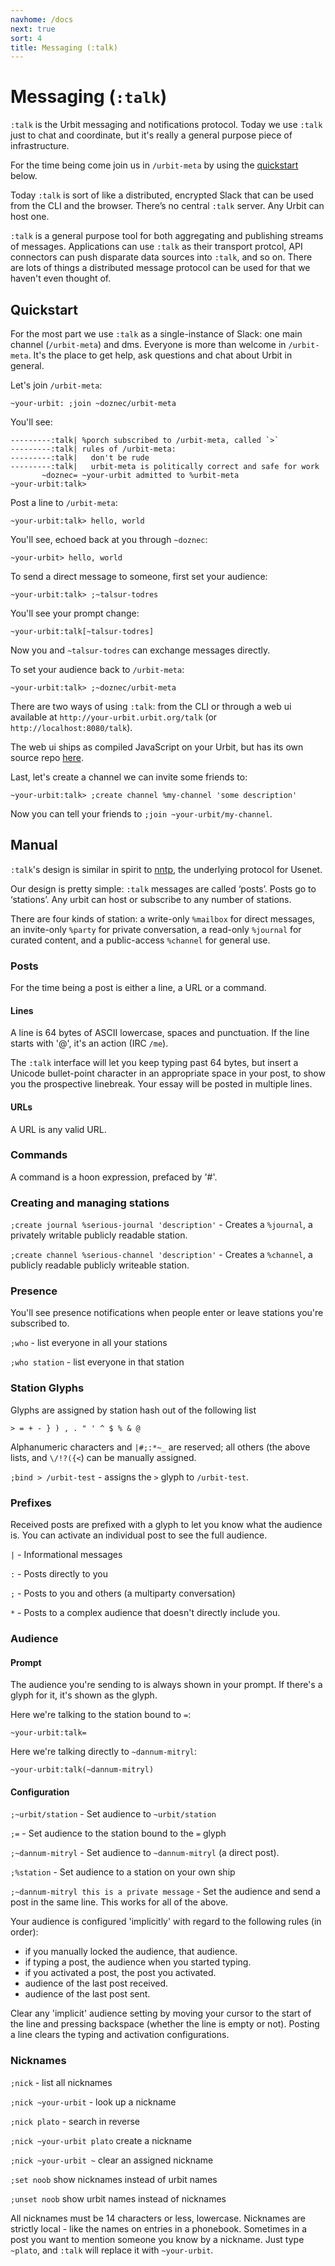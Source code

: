 ```yaml
---
navhome: /docs
next: true
sort: 4
title: Messaging (:talk)
---
```


# Messaging (`:talk`)

<div class="row">
<div class="col-md-8">

`:talk` is the Urbit messaging and notifications protocol.  Today we use `:talk` just to chat and coordinate, but it's really a general purpose piece of infrastructure.  

For the time being come join us in `/urbit-meta` by using the <a href="#-quickstart">quickstart</a> below.

Today `:talk` is sort of like a distributed, encrypted Slack that can be used from the CLI and the browser.  There’s no central `:talk` server.  Any Urbit can host one.

`:talk` is a general purpose tool for both aggregating and publishing streams of messages.  Applications can use `:talk` as their transport protcol, API connectors can push disparate data sources into `:talk`, and so on. There are lots of things a distributed message protocol can be used for that we haven't even thought of.

</div>
</div>

## Quickstart

For the most part we use `:talk` as a single-instance of Slack: one main channel (`/urbit-meta`) and dms.  Everyone is more than welcome in `/urbit-meta`.  It's the place to get help, ask questions and chat about Urbit in general.

Let's join `/urbit-meta`:

    ~your-urbit: ;join ~doznec/urbit-meta

You'll see:

    ---------:talk| %porch subscribed to /urbit-meta, called `>`
    ---------:talk| rules of /urbit-meta:
    ---------:talk|   don't be rude
    ---------:talk|   urbit-meta is politically correct and safe for work
           ~doznec= ~your-urbit admitted to %urbit-meta
    ~your-urbit:talk>

Post a line to `/urbit-meta`:

    ~your-urbit:talk> hello, world

You'll see, echoed back at you through `~doznec`:

    ~your-urbit> hello, world

To send a direct message to someone, first set your audience:

    ~your-urbit:talk> ;~talsur-todres

You'll see your prompt change:

    ~your-urbit:talk[~talsur-todres]

Now you and `~talsur-todres` can exchange messages directly.

To set your audience back to `/urbit-meta`:

    ~your-urbit:talk> ;~doznec/urbit-meta

There are two ways of using `:talk`: from the CLI or through a web ui available at `http://your-urbit.urbit.org/talk` (or `http://localhost:8080/talk`).

The web ui ships as compiled JavaScript on your Urbit, but has its own source repo [here](https://github.com/urbit/talk).

Last, let's create a channel we can invite some friends to:

    ~your-urbit:talk> ;create channel %my-channel 'some description'

Now you can tell your friends to `;join ~your-urbit/my-channel`.

## Manual

`:talk`'s design is similar in spirit to [nntp](https://en.wikipedia.org/wiki/Network_News_Transfer_Protocol), the underlying protocol for Usenet.  

Our design is pretty simple: `:talk` messages are called ‘posts’.  Posts go to ‘stations’.  Any urbit can host or subscribe to any number of stations.  

There are four kinds of station: a write-only `%mailbox` for direct messages, an invite-only `%party` for private conversation, a read-only `%journal` for curated content, and a public-access `%channel` for general use.

### Posts

For the time being a post is either a line, a URL or a command.

#### Lines

A line is 64 bytes of ASCII lowercase, spaces and punctuation.  If the line starts with '@', it's an action (IRC `/me`).

The `:talk` interface will let you keep typing past 64 bytes, but
insert a Unicode bullet-point character in an appropriate space
in your post, to show you the prospective linebreak.  Your essay
will be posted in multiple lines.

#### URLs

A URL is any valid URL.

### Commands

A command is a hoon expression, prefaced by '#'.

### Creating and managing stations

`;create journal %serious-journal 'description'` - Creates a `%journal`, a privately writable publicly readable station.

`;create channel %serious-channel 'description'` - Creates a `%channel`, a publicly readable publicly writeable station.

### Presence

You'll see presence notifications when people enter or leave
stations you're subscribed to.

`;who`  - list everyone in all your stations

`;who station` - list everyone in that station

### Station Glyphs

Glyphs are assigned by station hash out of the following list

    > = + - } ) , . " ' ^ $ % & @

Alphanumeric characters and `|#;:*~_` are reserved; all others (the above lists, and `\/!?({<`) can be manually assigned.

`;bind > /urbit-test` - assigns the `>` glyph to `/urbit-test`.

### Prefixes

Received posts are prefixed with a glyph to let you know what the audience is.  You can activate an individual post to see the full audience.

`|` - Informational messages

`:` - Posts directly to you

`;` - Posts to you and others (a multiparty conversation)

`*` - Posts to a complex audience that doesn't directly include you.

### Audience

#### Prompt

The audience you're sending to is always shown in your prompt.  If there's a glyph for it, it's shown as the glyph.  

Here we're talking to the station bound to `=`:

    ~your-urbit:talk=

Here we're talking directly to `~dannum-mitryl`:

    ~your-urbit:talk(~dannum-mitryl)

#### Configuration

`;~urbit/station` - Set audience to `~urbit/station`

`;=` - Set audience to the station bound to the `=` glyph

`;~dannum-mitryl` - Set audience to `~dannum-mitryl` (a direct post).

`;%station` - Set audience to a station on your own ship

`;~dannum-mitryl this is a private message` - Set the audience and send a post in the same line.  This works for all of the above.

Your audience is configured 'implicitly' with regard to the following rules (in order):

- if you manually locked the audience, that audience.
- if typing a post, the audience when you started typing.
- if you activated a post, the post you activated.
- audience of the last post received.
- audience of the last post sent.

Clear any 'implicit' audience setting by moving your cursor to
the start of the line and pressing backspace (whether the line is
empty or not).  Posting a line clears the typing and activation
configurations.

### Nicknames

`;nick` - list all nicknames

`;nick ~your-urbit` - look up a nickname

`;nick plato` - search in reverse

`;nick ~your-urbit plato` create a nickname

`;nick ~your-urbit ~` clear an assigned nickname

`;set noob` show nicknames instead of urbit names

`;unset noob` show urbit names instead of nicknames

All nicknames must be 14 characters or less, lowercase.  Nicknames are strictly local - like the names on entries in a phonebook.  Sometimes in a post you want to mention someone you know by a nickname.  Just type `~plato`, and `:talk` will replace it with `~your-urbit`.
